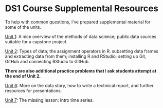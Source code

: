 # DS1 Course Supplemental Resources

To help with common questions, I've prepared supplemental material for some of the units.

[Unit 1](DS1_supplement_U1.md): A nice overview of the methods of data science; public data sources suitable for a capstone project.

[Unit 2](DS1_supplement_U2.md): Types of data; the assignment operators in R; subsetting data frames and extracting data from them; installing R and RStudio; setting up Git, GitHub and connecting RStudio to GitHub.

**There are also additional practice problems that I ask students attempt at the end of Unit 2.**

[Unit 6](DS1_supplement_U6.md): More on the data story, how to write a technical report, and further resources for presentations.

[Unit 7](DS1_supplement_U7.md): The missing lesson: intro time series.

